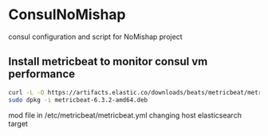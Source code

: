 # ConsulNoMishap
consul configuration and script for NoMishap project

## Install metricbeat to monitor consul vm performance

```bash
curl -L -O https://artifacts.elastic.co/downloads/beats/metricbeat/metricbeat-6.3.2-amd64.deb
sudo dpkg -i metricbeat-6.3.2-amd64.deb
```

mod file in /etc/metricbeat/metricbeat.yml changing host elasticsearch target